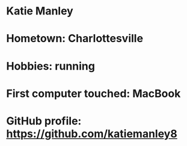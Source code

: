 # Katie Manley

# Hometown: Charlottesville
# Hobbies: running
# First computer touched: MacBook
# GitHub profile: https://github.com/katiemanley8
